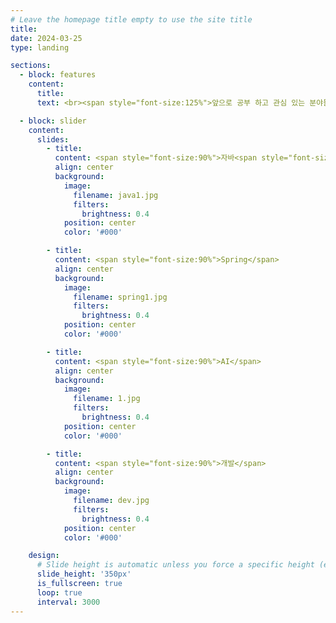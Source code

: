 ```yaml
---
# Leave the homepage title empty to use the site title
title:
date: 2024-03-25
type: landing

sections:
  - block: features
    content:
      title: 
      text: <br><span style="font-size:125%">앞으로 공부 하고 관심 있는 분야들</span>

  - block: slider
    content:
      slides:
        - title: 
          content: <span style="font-size:90%">자바<span style="font-size:90%">
          align: center
          background:
            image:
              filename: java1.jpg
              filters:
                brightness: 0.4
            position: center
            color: '#000'

        - title: 
          content: <span style="font-size:90%">Spring</span>
          align: center
          background:
            image:
              filename: spring1.jpg
              filters:
                brightness: 0.4
            position: center
            color: '#000'

        - title: 
          content: <span style="font-size:90%">AI</span>
          align: center
          background:
            image:
              filename: 1.jpg
              filters:
                brightness: 0.4
            position: center
            color: '#000'

        - title: 
          content: <span style="font-size:90%">개발</span>
          align: center
          background:
            image:
              filename: dev.jpg
              filters:
                brightness: 0.4
            position: center
            color: '#000'

    design:
      # Slide height is automatic unless you force a specific height (e.g. '400px')
      slide_height: '350px'
      is_fullscreen: true
      loop: true
      interval: 3000
---
```

